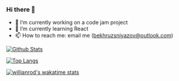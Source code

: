 ### Hi there 👋

- 🔭 I’m currently working on a code jam project
- 🌱 I’m currently learning React
- 📫 How to reach me: email me (bekhruzsniyazov@outlook.com)

[![Github Stats](https://github-readme-stats.vercel.app/api?username=BekhruzSNiyazov&show_icons=true&theme=dark)](https://github.com/BekhruzSNiyazov/)

[![Top Langs](https://github-readme-stats.vercel.app/api/top-langs/?username=BekhruzSNiyazov&show_icons=true&theme=dark&layout=compact&langs_count=8&hide=C)](https://github.com/BekhruzSNiyazov/)

[![willianrod's wakatime stats](https://github-readme-stats.vercel.app/api/wakatime?username=BekhruzSNiyazov)](https://github.com/BekhruzSNiyazov)
